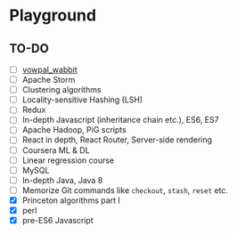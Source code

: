 # Playground
## TO-DO
- [ ] [vowpal_wabbit](https://github.com/JohnLangford/vowpal_wabbit)
- [ ] Apache Storm
- [ ] Clustering algorithms
- [ ] Locality-sensitive Hashing (LSH)
- [ ] Redux
- [ ] In-depth Javascript (inheritance chain etc.), ES6, ES7
- [ ] Apache Hadoop, PiG scripts
- [ ] React in depth, React Router, Server-side rendering
- [ ] Coursera ML & DL
- [ ] Linear regression course
- [ ] MySQL
- [ ] In-depth Java, Java 8
- [ ] Memorize Git commands like `checkout`, `stash`, `reset` etc.
- [x] Princeton algorithms part I
- [x] perl
- [x] pre-ES6 Javascript

